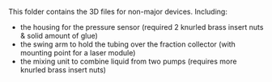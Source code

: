 This folder contains the 3D files for non-major devices. Including:
- the housing for the pressure sensor (required 2 knurled brass insert nuts & solid amount of glue)
- the swing arm to hold the tubing over the fraction collector (with mounting point for a laser module)
- the mixing unit to combine liquid from two pumps (requires more knurled brass insert nuts)
